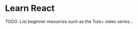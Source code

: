 # Learn React


<p class="todo-note">
TODO: List beginner resources such as the Tuts+ video series... 
</p>

